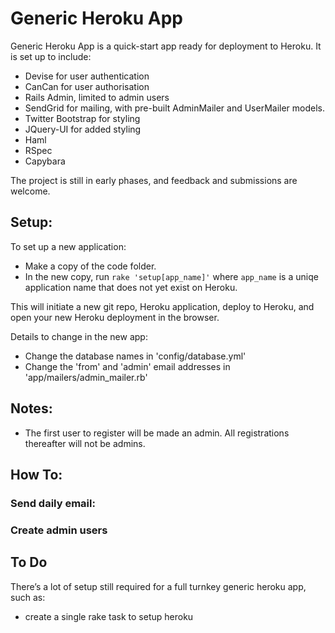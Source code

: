 Generic Heroku App
==================

Generic Heroku App is a quick-start app ready for deployment to Heroku. It is set up to include:

- Devise for user authentication
- CanCan for user authorisation
- Rails Admin, limited to admin users
- SendGrid for mailing, with pre-built AdminMailer and UserMailer models.
- Twitter Bootstrap for styling
- JQuery-UI for added styling
- Haml
- RSpec
- Capybara

The project is still in early phases, and feedback and submissions are welcome.

Setup:
------

To set up a new application:

- Make a copy of the code folder.
- In the new copy, run `rake 'setup[app_name]'` where `app_name` is a uniqe application name that does not yet exist on Heroku.

This will initiate a new git repo, Heroku application, deploy to Heroku, and open your new Heroku deployment in the browser.

Details to change in the new app:

- Change the database names in 'config/database.yml'
- Change the 'from' and 'admin' email addresses in 'app/mailers/admin_mailer.rb'

Notes:
------
- The first user to register will be made an admin. All registrations thereafter will not be admins.

How To:
-------
### Send daily email:

### Create admin users
    
To Do
-----

There’s a lot of setup still required for a full turnkey generic heroku
app, such as:

-   create a single rake task to setup heroku